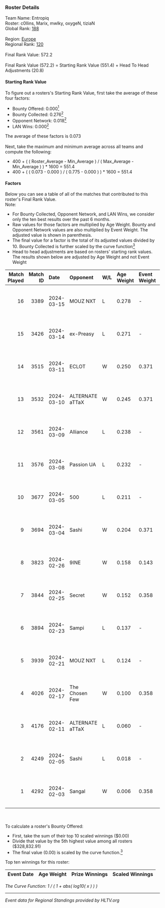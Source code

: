 ### Roster Details<br />
Team Name: Entropiq<br />
Roster: c0llins, Marix, mwlky, oxygeN, tiziaN<br />
Global Rank: [188](../standings_global.md)<br />
<br />
Region: [Europe]( ../standings_europe.md)<br />
Regional Rank: [120]( ../standings_europe.md)<br />
<br />
Final Rank Value:  572.2<br />
<br />
Final Rank Value (572.2) = Starting Rank Value (551.4) + Head To Head Adjustments (20.8)<br />

#### Starting Rank Value<br />
To figure out a rosters's Starting Rank Value, first take the average of these four factors:<br />
- Bounty Offered: 0.000[<sup>1</sup>](#table2)
- Bounty Collected: 0.276[<sup>2</sup>](#table1)
- Opponent Network: 0.018[<sup>2</sup>](#table1)
- LAN Wins: 0.000[<sup>2</sup>](#table1)

The average of these factors is 0.073<br />
<br />
Next, take the maximum and minimum average across all teams and compute the following:<br />
- 400 + ( ( Roster_Average - Min_Average ) / ( Max_Average - Min_Average ) ) * 1600 = 551.4
- 400 + ( ( 0.073 - 0.000 ) / ( 0.775 - 0.000 ) ) * 1600 = 551.4


#### Factors<br />
Below you can see a table of all of the matches that contributed to this roster's Final Rank Value.<br />
Note:<br />

- For Bounty Collected, Opponent Network, and LAN Wins, we consider only the ten best results over the past 6 months.
- Raw values for those factors are multiplied by Age Weight. Bounty and Opponent Network values are also multiplied by Event Weight. The adjusted value is shown in parenthesis.
- The final value for a factor is the total of its adjusted values divided by 10. Bounty Collected is further scaled by the curve function[<sup>3</sup>](#curveFunction)
- Head to head adjustments are based on rosters' starting rank values. The results shown below are adjusted by Age Weight and not Event Weight
<span id="table1"></span><br />


| Match Played | Match ID | Date       | Opponent        | W/L | Age Weight | Event Weight | Bounty Collected | Opponent Network | LAN Wins  | H2H Adj. | Roster                                |
| -: | -: | :- | :- | :- | :- | :- | :- | :- | :- | -: | :- |
|           16 |     3389 | 2024-03-15 | MOUZ NXT        | L   | 0.278      | -            | -                | -                | -         |    -0.57 | c0llins, Marix, mwlky, oxygeN, tiziaN |
|           15 |     3426 | 2024-03-14 | ex-Preasy       | L   | 0.271      | -            | -                | -                | -         |    -1.74 | c0llins, Marix, mwlky, oxygeN, tiziaN |
|           14 |     3515 | 2024-03-11 | ECLOT           | W   | 0.250      | 0.371        | 0.065 (0.006)    | 0.502 (0.047)    | 0 (0.000) |     7.53 | c0llins, Marix, mwlky, oxygeN, tiziaN |
|           13 |     3532 | 2024-03-10 | ALTERNATE aTTaX | W   | 0.245      | 0.371        | 0.032 (0.003)    | 0.564 (0.051)    | 0 (0.000) |     7.09 | c0llins, Marix, mwlky, oxygeN, tiziaN |
|           12 |     3561 | 2024-03-09 | Alliance        | L   | 0.238      | -            | -                | -                | -         |    -1.21 | c0llins, Marix, mwlky, oxygeN, tiziaN |
|           11 |     3576 | 2024-03-08 | Passion UA      | L   | 0.232      | -            | -                | -                | -         |    -0.37 | c0llins, Marix, mwlky, oxygeN, tiziaN |
|           10 |     3677 | 2024-03-05 | 500             | L   | 0.211      | -            | -                | -                | -         |    -1.96 | c0llins, Marix, mwlky, oxygeN, tiziaN |
|            9 |     3694 | 2024-03-04 | Sashi           | W   | 0.204      | 0.371        | 0.187 (0.014)    | 0.973 (0.074)    | 0 (0.000) |     6.21 | c0llins, Marix, mwlky, oxygeN, tiziaN |
|            8 |     3823 | 2024-02-26 | 9INE            | W   | 0.158      | 0.143        | 0.000 (0.000)    | 0.007 (0.000)    | 0 (0.000) |     2.14 | c0llins, Marix, mwlky, oxygeN, tiziaN |
|            7 |     3844 | 2024-02-25 | Secret          | W   | 0.152      | 0.358        | 0.000 (0.000)    | 0.061 (0.003)    | 0 (0.000) |     2.31 | c0llins, Marix, mwlky, oxygeN, tiziaN |
|            6 |     3894 | 2024-02-23 | Sampi           | L   | 0.137      | -            | -                | -                | -         |    -0.56 | c0llins, Marix, mwlky, oxygeN, tiziaN |
|            5 |     3939 | 2024-02-21 | MOUZ NXT        | L   | 0.124      | -            | -                | -                | -         |    -0.23 | c0llins, Marix, mwlky, oxygeN, tiziaN |
|            4 |     4026 | 2024-02-17 | The Chosen Few  | W   | 0.100      | 0.358        | 0.001 (0.000)    | 0.047 (0.002)    | 0 (0.000) |     2.11 | c0llins, Marix, mwlky, oxygeN, tiziaN |
|            3 |     4176 | 2024-02-11 | ALTERNATE aTTaX | L   | 0.060      | -            | -                | -                | -         |    -0.14 | c0llins, Marix, mwlky, oxygeN, tiziaN |
|            2 |     4249 | 2024-02-05 | Sashi           | L   | 0.018      | -            | -                | -                | -         |    -0.02 | c0llins, Marix, mwlky, oxygeN, tiziaN |
|            1 |     4292 | 2024-02-03 | Sangal          | W   | 0.006      | 0.358        | 0.221 (0.000)    | 0.824 (0.002)    | 0 (0.000) |     0.17 | c0llins, Marix, mwlky, oxygeN, tiziaN |

<br />
<span id="table2"></span><br />
To calculate a roster's Bounty Offered:<br />

- First, take the sum of their top 10 scaled winnings ($0.00)
- Divide that value by the 5th highest value among all rosters ($328,832.91)
- The final value (0.00) is scaled by the curve function.[<sup>3</sup>](#curveFunction)

Top ten winnings for this roster:<br />

| Event Date | Age Weight | Prize Winnings | Scaled Winnings |
| :- | -: | :- | :- |


<span id="curveFunction"></span>_The Curve Function: 1 / ( 1 + abs( log10( x ) ) )_<br />

---
_Event data for Regional Standings provided by HLTV.org_<br />
